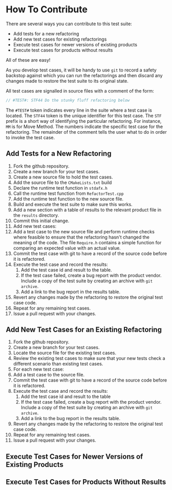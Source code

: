 # How To Contribute

There are several ways you can contribute to this test suite:

- Add tests for a new refactoring
- Add new test cases for existing refactorings
- Execute test cases for newer versions of existing products
- Execute test cases for products without results

All of these are easy!

As you develop test cases, it will be handy to use `git` to record a
safety backstop against which you can run the refactorings and then
discard any changes made to restore the test suite to its original
state.

All test cases are signalled in source files with a comment of the
form:

```C++
// #TEST#: STF44 Do the stunky fluff refactoring below
```

The `#TEST#` token indicates every line in the suite where a test case is
located.  The `STF44` token is the unique identifier for this test case.
The `STF` prefix is a short way of identifying the particular refactoring.
For instance, `MM` is for Move Method.  The numbers indicate the specific
test case for the refactoring.  The remainder of the comment tells the
user what to do in order to invoke the test case.

## Add Tests for a New Refactoring

1. Fork the github repository.
1. Create a new branch for your test cases.
1. Create a new source file to hold the test cases.
1. Add the source file to the `CMakeLists.txt` build
1. Declare the runtime test function in `stdafx.h`
1. Call the runtime test function from `RefactorTest.cpp`
1. Add the runtime test function to the new source file.
1. Build and execute the test suite to make sure this works.
1. Add a new section with a table of results to the relevant
  product file in the `results` directory.
1. Commit this initial change.
1. Add new test cases:
 1. Add a test case to the new source file and perform runtime checks where
   feasible to ensure that the refactoring hasn't changed the meaning of
   the code.  The file `Require.h` contains a simple function for comparing
   an expected value with an actual value.
 1. Commit the test case with git to have a record of the source code
   before it is refactored.
 1. Execute the test case and record the results:
    1. Add the test case id and result to the table.
    2. If the test case failed, create a bug report with the product
       vendor.  Include a copy of the test suite by creating an archive with
       `git archive`.
    3. Add a link to the bug report in the results table.
 1. Revert any changes made by the refactoring to restore the
    original test case code.
 1. Repeat for any remaining test cases.
1. Issue a pull request with your changes.

## Add New Test Cases for an Existing Refactoring

1. Fork the github repository.
1. Create a new branch for your test cases.
1. Locate the source file for the existing test cases.
1. Review the existing test cases to make sure that your new tests
  check a different scenario than existing test cases.
1. For each new test case:
 1. Add a test case to the source file.
 1. Commit the test case with git to have a record of the source code
   before it is refactored.
 1. Execute the test case and record the results:
    1. Add the test case id and result to the table
    1. If the test case failed, create a bug report with
       the product vendor.  Include a copy of the test suite
       by creating an archive with `git archive`.
    1. Add a link to the bug report in the results table.
 1. Revert any changes made by the refactoring to restore the
   original test case code.
 1. Repeat for any remaining test cases.
1. Issue a pull request with your changes.

## Execute Test Cases for Newer Versions of Existing Products

## Execute Test Cases for Products Without Results
